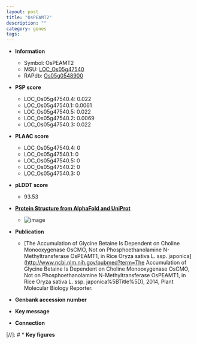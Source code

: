 ```yaml
---
layout: post
title: "OsPEAMT2"
description: ""
category: genes
tags: 
---
```


* **Information**  
    + Symbol: OsPEAMT2  
    + MSU: [LOC_Os05g47540](http://rice.plantbiology.msu.edu/cgi-bin/ORF_infopage.cgi?orf=LOC_Os05g47540)  
    + RAPdb: [Os05g0548900](http://rapdb.dna.affrc.go.jp/viewer/gbrowse_details/irgsp1?name=Os05g0548900)  

* **PSP score**  
    + LOC_Os05g47540.4: 0.022 
    + LOC_Os05g47540.1: 0.0061 
    + LOC_Os05g47540.5: 0.022 
    + LOC_Os05g47540.2: 0.0069 
    + LOC_Os05g47540.3: 0.022 

* **PLAAC score**  
    + LOC_Os05g47540.4: 0 
    + LOC_Os05g47540.1: 0 
    + LOC_Os05g47540.5: 0 
    + LOC_Os05g47540.2: 0 
    + LOC_Os05g47540.3: 0 

* **pLDDT score**
    + 93.53

* **[Protein Structure from AlphaFold and UniProt](https://www.uniprot.org/uniprotkb/B7FA34/entry#structure)**
    + ![image](https://ricepsp.github.io/images/B/AF-B7FA34-F1.png)

* **Publication**  
    + [The Accumulation of Glycine Betaine Is Dependent on Choline Monooxygenase OsCMO, Not on Phosphoethanolamine N-Methyltransferase OsPEAMT1, in Rice Oryza sativa L. ssp. japonica](http://www.ncbi.nlm.nih.gov/pubmed?term=The Accumulation of Glycine Betaine Is Dependent on Choline Monooxygenase OsCMO, Not on Phosphoethanolamine N-Methyltransferase OsPEAMT1, in Rice Oryza sativa L. ssp. japonica%5BTitle%5D), 2014, Plant Molecular Biology Reporter.

* **Genbank accession number**  

* **Key message**  

* **Connection**  

[//]: # * **Key figures**  


